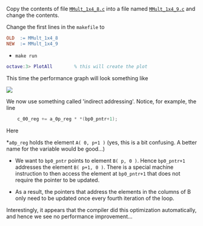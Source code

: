 Copy the contents of file [`MMult_1x4_8.c`](../blob/master/src/MMult_1x4_8.c) into a file named [`MMult_1x4_9.c`](../blob/master/src/MMult_1x4_9.c) and change the contents.

Change the first lines in the `makefile` to
```makefile
OLD  := MMult_1x4_8
NEW  := MMult_1x4_9     
```
 * `make run`
```matlab
octave:3> PlotAll        % this will create the plot
```

This time the performance graph will look something like


![](../raw/master/figures/compare_MMult-1x4-8_MMult-1x4-9.png)

We now use something called 'indirect addressing'.   Notice, for example, the line 
```c
    c_00_reg += a_0p_reg * *(bp0_pntr+1);
```
Here 

 *`a0p_reg` holds the element `A( 0, p+1 )`  (yes, this is a bit confusing.  A better name for the variable would be good...)

 * We want to `bp0_pntr` points to element `B( p, 0 )`.  Hence `bp0_pntr+1` addresses the element `B( p+1, 0 )`.  There is a special machine instruction to then access the element at `bp0_pntr+1` that does not require the pointer to be updated.

 * As a result, the pointers that address the elements in the columns of B only need to be updated once every fourth iteration of the loop.

Interestingly, it appears that the compiler did this optimization automatically, and hence we see no performance improvement...
